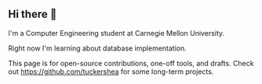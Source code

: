 ## Hi there 👋

I'm a Computer Engineering student at Carnegie Mellon University.

Right now I'm learning about database implementation.

This page is for open-source contributions, one-off tools, and drafts.
Check out https://github.com/tuckershea for some long-term projects.

